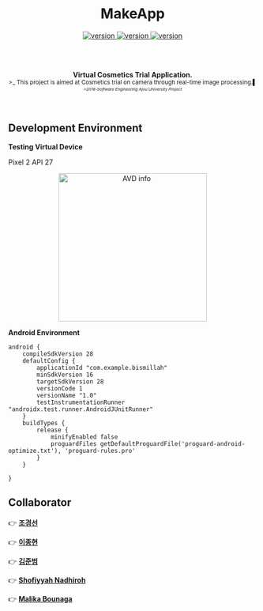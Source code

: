 <h1 align="center">MakeApp</h1>


<p align="center">
<a href="https://github.com/Chokyungsun/MakeApp_2019Project">
<img src="https://img.shields.io/badge/version-0.5-blue.svg" alt="version">
</a>
<a href="https://github.com/Chokyungsun/MakeApp_2019Project/blob/master/LICENSE">
<img src="https://img.shields.io/badge/license-Apache%202.0-red.svg" alt="version">
</a>
<a href="https://github.com/Chokyungsun/MakeApp_2019Project">
<img src="https://img.shields.io/badge/build-passing-brightgreen.svg" alt="version">
</a>
</p>
 
<br>
<br>

<p align="center">
<b>Virtual Cosmetics Trial Application.</b><br>
<sub>>_ This project is aimed at Cosmetics trial on camera through real-time image processing.▌<sub>
<br>
<sub><i>>2019-Software Engineering Ajou University Project</i><sub>
</p>
<br>

## Development Environment

**Testing Virtual Device**

Pixel 2 API 27

<p align="center">
<img src= "" alt="AVD info" width="300">
</p>

**Android Environment**

```
android {
    compileSdkVersion 28
    defaultConfig {
        applicationId "com.example.bismillah"
        minSdkVersion 16
        targetSdkVersion 28
        versionCode 1
        versionName "1.0"
        testInstrumentationRunner "androidx.test.runner.AndroidJUnitRunner"
    }
    buildTypes {
        release {
            minifyEnabled false
            proguardFiles getDefaultProguardFile('proguard-android-optimize.txt'), 'proguard-rules.pro'
        }
    }

}
```


## Collaborator

:point_right: **[조경선](https://github.com/Chokyungsun)**

:point_right: **[이종현]()**

:point_right: **[김준범]()**

:point_right: **[Shofiyyah Nadhiroh]()**

:point_right: **[Malika Bounaga]()**

